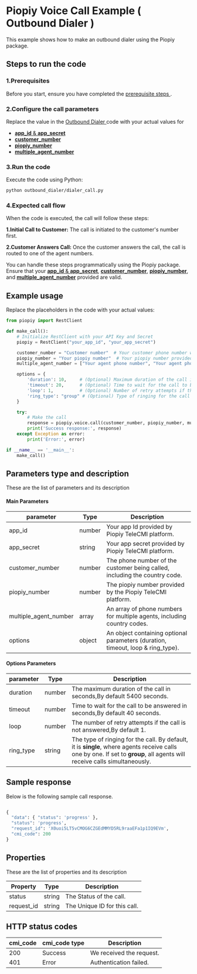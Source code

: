 # Piopiy Voice Call Example ( Outbound Dialer )

This example shows how to make an outbound dialer using the Piopiy package.

## Steps to run the code

### 1.Prerequisites

Before you start, ensure you have completed the [ prerequisite steps ](/README.md).

### 2.Configure the call parameters

Replace the value in the [ Outbound Dialer ](/outbound_dialer/dialer_call.py) code with your actual values for

- [**app_id** & **app_secret**](https://github.com/telecmi/piopiy_python_example/blob/development/outbound_dialer/dialer_call.py#L5)
- [**customer_number**](https://github.com/telecmi/piopiy_python_example/blob/development/outbound_dialer/dialer_call.py#L7)
- [**piopiy_number**](https://github.com/telecmi/piopiy_python_example/blob/development/outbound_dialer/dialer_call.py#L8)
- [**multiple_agent_number**](https://github.com/telecmi/piopiy_python_example/blob/development/outbound_dialer/dialer_call.py#L9)

### 3.Run the code

Execute the code using Python:

```bash
python outbound_dialer/dialer_call.py
```

### 4.Expected call flow

When the code is executed, the call will follow these steps:

**1.Initial Call to Customer:** The call is initiated to the customer's number first.

**2.Customer Answers Call:** Once the customer answers the call, the call is routed to one of the agent numbers.

You can handle these steps programmatically using the Piopiy package. Ensure that your [**app_id** & **app_secret**](https://github.com/telecmi/piopiy_python_example/blob/development/outbound_dialer/dialer_call.py#L5), [**customer_number**](https://github.com/telecmi/piopiy_python_example/blob/development/outbound_dialer/dialer_call.py#L7), [**piopiy_number**](https://github.com/telecmi/piopiy_python_example/blob/development/outbound_dialer/dialer_call.py#L8), and [**multiple_agent_number**](https://github.com/telecmi/piopiy_python_example/blob/development/outbound_dialer/dialer_call.py#L9) provided are valid.

## Example usage

Replace the placeholders in the code with your actual values:

```python
from piopiy import RestClient

def make_call():
    # Initialize RestClient with your API Key and Secret
    piopiy = RestClient("your_app_id", "your_app_secret")

    customer_number = "Customer number"  # Your customer phone number with country code
    piopiy_number = "Your piopiy number"  # Your piopiy number provided by the Piopiy TeleCMI platform
    multiple_agent_number = ["Your agent phone number", "Your agent phone number"]  # Multiple agent's phone numbers with country code

    options = {
        'duration': 10,     # (Optional) Maximum duration of the call in seconds
        'timeout': 20,      # (Optional) Time to wait for the call to be answered
        'loop': 1,          # (Optional) Number of retry attempts if the call is not answered
        'ring_type': "group" # (Optional) Type of ringing for the call
    }

    try:
        # Make the call
        response = piopiy.voice.call(customer_number, piopiy_number, multiple_agent_number, options)
        print('Success response:', response)
    except Exception as error:
        print('Error:', error)

if __name__ == '__main__':
    make_call()

```

## Parameters type and description

These are the list of parameters and its description

#### Main Parameters

| parameter             | Type   | Description                                                                     |
| --------------------- | ------ | ------------------------------------------------------------------------------- |
| app_id                | number | Your app Id provided by Piopiy TeleCMI platform.                                |
| app_secret            | string | Your app secret provided by Piopiy TeleCMI platform.                            |
| customer_number       | number | The phone number of the customer being called, including the country code.      |
| piopiy_number         | number | The piopiy number provided by the Piopiy TeleCMI platform.                      |
| multiple_agent_number | array  | An array of phone numbers for multiple agents, including country codes.         |
| options               | object | An object containing optional parameters (duration, timeout, loop & ring_type). |

#### Options Parameters

| parameter | Type   | Description                                                                |
| --------- | ------ | -------------------------------------------------------------------------- |
| duration  | number | The maximum duration of the call in seconds,By default 5400 seconds.       |
| timeout   | number | Time to wait for the call to be answered in seconds,By default 40 seconds. |
| loop      | number | The number of retry attempts if the call is not answered,By default 1.     |
| ring_type | string | The type of ringing for the call. By default, it is **single**, where agents receive calls one by one. If set to **group**, all agents will receive calls simultaneously.                          |

## Sample response

Below is the following sample call response.

```python

{
  "data": { "status": 'progress' },
  "status": 'progress',
  "request_id": 'X0uoi5LT5vCMOG6CZGEdMMYD5RL9raaEFa1p1IQ9EVm',
  "cmi_code": 200
}

```

## Properties

These are the list of properties and its description

| Property   | Type   | Description                  |
| ---------- | ------ | ---------------------------- |
| status     | string | The Status of the call.      |
| request_id | string | The Unique ID for this call. |

## HTTP status codes

| cmi_code | cmi_code type | Description              |
| -------- | ------------- | ------------------------ |
| 200      | Success       | We received the request. |
| 401      | Error         | Authentication failed.   |
